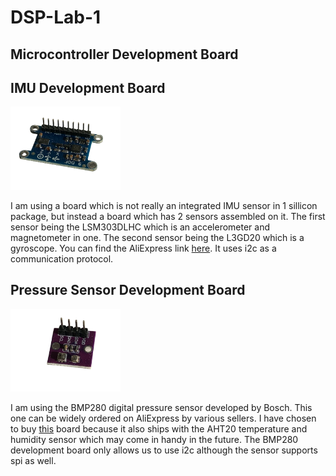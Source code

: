 # DSP-Lab-1



## Microcontroller Development Board 

## IMU Development Board 
<img src="fig/imu_sensor_dev_board.png" alt="IMU Sensor development board" width="35%" />

I am using a board which is not really an integrated IMU sensor in 1 sillicon package, but instead a board which has 2 sensors assembled on it. The first sensor being the LSM303DLHC which is an accelerometer and magnetometer in one. The second sensor being the L3GD20 which is a gyroscope. You can find the AliExpress link [here](https://nl.aliexpress.com/item/32903832768.html?spm=a2g0o.productlist.main.9.3843115bjwHG4B&algo_pvid=7ba10ca8-d109-47c9-9cd3-4fb200163a69&algo_exp_id=7ba10ca8-d109-47c9-9cd3-4fb200163a69-4&pdp_npi=4%40dis%21EUR%215.59%215.59%21%21%215.94%215.94%21%402103835e17306675901261026ede18%2165798327221%21sea%21NL%21822730915%21X&curPageLogUid=4SDKWKGLpj4c&utparam-url=scene%3Asearch%7Cquery_from%3A). It uses i2c as a communication protocol. 

## Pressure Sensor Development Board
<img src="fig/pressure_sensor_dev_board.png" alt="Pressure Sensor development board" width="35%" />

I am using the BMP280 digital pressure sensor developed by Bosch. This one can be widely ordered on AliExpress by various sellers. I have chosen to buy [this](https://nl.aliexpress.com/item/1005006733065626.html?spm=a2g0o.productlist.main.11.1945b4Ryb4Ryvj&algo_pvid=1eaab135-3305-4090-9e63-5ac73ac4ea28&algo_exp_id=1eaab135-3305-4090-9e63-5ac73ac4ea28-5&pdp_npi=4%40dis%21EUR%214.68%214.49%21%21%214.97%214.77%21%402103854017306672518593639ee944%2112000038122257904%21sea%21NL%21822730915%21X&curPageLogUid=bLYCUn4kQhUP&utparam-url=scene%3Asearch%7Cquery_from%3A) board because it also ships with the AHT20 temperature and humidity sensor which may come in handy in the future. The BMP280 development board only allows us to use i2c although the sensor supports spi as well.
